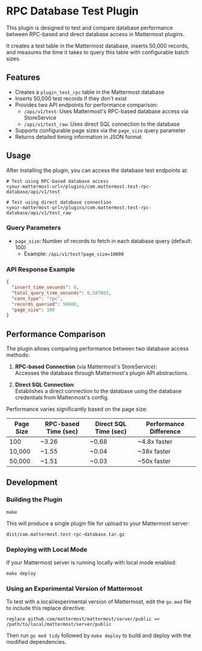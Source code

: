 # RPC Database Test Plugin

This plugin is designed to test and compare database performance between RPC-based and direct database access in Mattermost plugins.

It creates a test table in the Mattermost database, inserts 50,000 records, and measures the time it takes to query this table with configurable batch sizes.

## Features

- Creates a `plugin_test_rpc` table in the Mattermost database
- Inserts 50,000 test records if they don't exist
- Provides two API endpoints for performance comparison:
  - `/api/v1/test`: Uses Mattermost's RPC-based database access via StoreService
  - `/api/v1/test_raw`: Uses direct SQL connection to the database
- Supports configurable page sizes via the `page_size` query parameter
- Returns detailed timing information in JSON format

## Usage

After installing the plugin, you can access the database test endpoints at:

```
# Test using RPC-based database access
<your-mattermost-url>/plugins/com.mattermost.test-rpc-database/api/v1/test

# Test using direct database connection
<your-mattermost-url>/plugins/com.mattermost.test-rpc-database/api/v1/test_raw
```

### Query Parameters

- `page_size`: Number of records to fetch in each database query (default: 100)
  - Example: `/api/v1/test?page_size=10000`

### API Response Example

```json
{
  "insert_time_seconds": 0,
  "total_query_time_seconds": 0.587083,
  "conn_type": "rpc",
  "records_queried": 50000,
  "page_size": 100
}
```

## Performance Comparison

The plugin allows comparing performance between two database access methods:

1. **RPC-based Connection** (via Mattermost's StoreService):  
   Accesses the database through Mattermost's plugin API abstractions.
   
2. **Direct SQL Connection**:  
   Establishes a direct connection to the database using the database credentials from Mattermost's config.

Performance varies significantly based on the page size:

| Page Size | RPC-based Time (sec) | Direct SQL Time (sec) | Performance Difference |
|-----------|----------------------|-----------------------|------------------------|
| 100       | ~3.26                | ~0.68                 | ~4.8x faster          |
| 10,000    | ~1.55                | ~0.04                 | ~38x faster           |
| 50,000    | ~1.51                | ~0.03                 | ~50x faster           |

## Development

### Building the Plugin

```
make
```

This will produce a single plugin file for upload to your Mattermost server:

```
dist/com.mattermost.test-rpc-database.tar.gz
```

### Deploying with Local Mode

If your Mattermost server is running locally with local mode enabled:

```
make deploy
```

### Using an Experimental Version of Mattermost

To test with a local/experimental version of Mattermost, edit the `go.mod` file to include this replace directive:

```
replace github.com/mattermost/mattermost/server/public => /path/to/local/mattermost/server/public
```

Then run `go mod tidy` followed by `make deploy` to build and deploy with the modified dependencies.